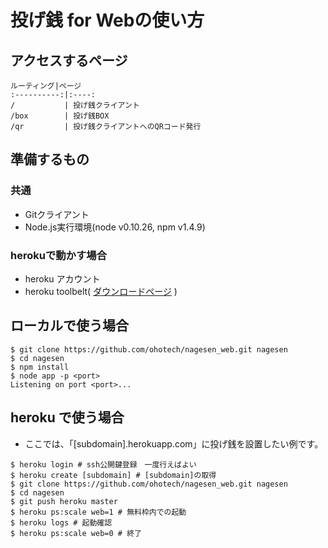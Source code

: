 # 投げ銭 for Webの使い方

## アクセスするページ

    ルーティング|ページ
    :----------:|:----:
    /           | 投げ銭クライアント
    /box        | 投げ銭BOX
    /qr         | 投げ銭クライアントへのQRコード発行

## 準備するもの

### 共通

* Gitクライアント
* Node.js実行環境(node v0.10.26, npm v1.4.9)

### herokuで動かす場合

* heroku アカウント
* heroku toolbelt( [ダウンロードページ](https://toolbelt.heroku.com/) )

## ローカルで使う場合

``` shell
$ git clone https://github.com/ohotech/nagesen_web.git nagesen
$ cd nagesen
$ npm install
$ node app -p <port>
Listening on port <port>...
```

## heroku で使う場合

* ここでは、「[subdomain].herokuapp.com」に投げ銭を設置したい例です。

``` shell
$ heroku login # ssh公開鍵登録　一度行えばよい
$ heroku create [subdomain] # [subdomain]の取得 
$ git clone https://github.com/ohotech/nagesen_web.git nagesen
$ cd nagesen
$ git push heroku master
$ heroku ps:scale web=1 # 無料枠内での起動
$ heroku logs # 起動確認
$ heroku ps:scale web=0 # 終了
```
